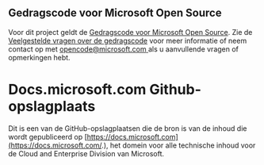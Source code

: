 ﻿## <a name="microsoft-open-source-code-of-conduct"></a>Gedragscode voor Microsoft Open Source

Voor dit project geldt de [Gedragscode voor Microsoft Open Source](https://opensource.microsoft.com/codeofconduct/).
Zie de [Veelgestelde vragen over de gedragscode](https://opensource.microsoft.com/codeofconduct/faq/) voor meer informatie of neem contact op met [ opencode@microsoft.com ](mailto:opencode@microsoft.com) als u aanvullende vragen of opmerkingen hebt.

# <a name="docsmicrosoftcom-github-repository"></a>Docs.microsoft.com Github-opslagplaats

Dit is een van de GitHub-opslagplaatsen die de bron is van de inhoud die wordt gepubliceerd op [https://docs.microsoft.com](https://docs.microsoft.com/.), het domein voor alle technische inhoud voor de Cloud and Enterprise Division van Microsoft.
